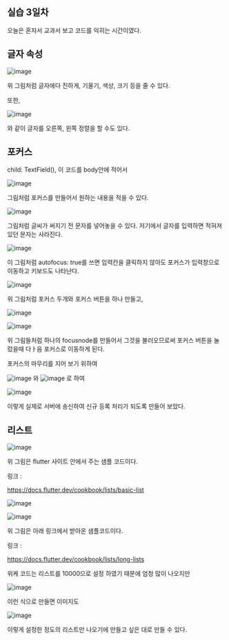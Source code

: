 ## 실습 3일차
 오늘은 혼자서 교과서 보고 코드를 익히는 시간이였다.


## 글자 속성

![image](https://github.com/user-attachments/assets/897c6d66-9a18-48e4-8e36-307acf5676f0)

위 그림처럼 글자에다 진하게, 기울기, 색상, 크기 등을 줄 수 있다.

또한, 

![image](https://github.com/user-attachments/assets/447c754b-2be6-4e4e-b57f-36454086b6b2)

와 같이 글자를 오른쪽, 왼쪽 정렬을 할 수도 있다.

## 포커스

child: TextField(), 이 코드를 body안에 적어서 

![image](https://github.com/user-attachments/assets/e19292c1-6bbf-47ee-9eb0-3e83b3f6d366)

그림처럼 포커스를 만들어서 원하는 내용을 적을 수 있다.

![image](https://github.com/user-attachments/assets/ae39e0db-1bfb-4e80-9988-f4ba1f591f2e)

그림처럼 글씨가 써지기 전 문자를 넣어놓을 수 있다. 저기에서 글자를 입력하면 적혀져 있던 문자는 사라진다.

![image](https://github.com/user-attachments/assets/6a0e3ffd-af7b-4aea-88b1-3c6156a1c67c)

이 그림처럼  autofocus: true를 쓰면 입력칸을 클릭하지 않아도 포커스가 입력창으로 이동하고 키보드도 나타난다.

![image](https://github.com/user-attachments/assets/46e259cb-89d4-43d4-bf87-ef4edf1fc290)

위 그림처럼 포커스 두개와 포커스 버튼을 하나 만들고, 

![image](https://github.com/user-attachments/assets/db3dc727-3f28-4a4d-8f43-bad35690122f)

![image](https://github.com/user-attachments/assets/8720c951-4b15-4667-9efb-cdd92cec408d)

위 그림들처럼 하나의 focusnode를 만들어서 그것을 불러오므로써 포커스 버튼을 눌렀을때 다ㅏ음 포커스로 이동하게 된다.

포커스의 마무리를 지어 보기 위하여 

![image](https://github.com/user-attachments/assets/94a0dfef-5009-403d-9637-18185c6037f9)
와 
![image](https://github.com/user-attachments/assets/52691c9f-1368-4f60-b248-ddf6eed0d90e)
로 하여 

![image](https://github.com/user-attachments/assets/43dbe2e0-b901-48ac-8ba9-a7646a481308)

이렇게 실제로 서버에 송신하여 신규 등록 처리가 되도록 만들어 보았다.

## 리스트

![image](https://github.com/user-attachments/assets/75cbe256-5ac1-4f08-aa08-7c80a759be61)

위 그림은 flutter 사이트 안에서 주는 샘플 코드이다. 

  링크 : 
  
  https://docs.flutter.dev/cookbook/lists/basic-list

![image](https://github.com/user-attachments/assets/bde130a2-ed5a-4bcd-95d7-9654b535cc36)

![image](https://github.com/user-attachments/assets/77038744-e7ab-4ad0-ae72-abdef965f5ff)

위 그림은 아래 링크에서 받아온 샘플코드이다.

 링크 :
 
  https://docs.flutter.dev/cookbook/lists/long-lists

위케 코드는 리스트를 10000으로 설정 하였기 때문에 엄청 많이 나오지만 

![image](https://github.com/user-attachments/assets/23078a4e-98cb-4594-b701-b1d9218784f3)

이런 식으로 만들면 이미지도 

![image](https://github.com/user-attachments/assets/fec3c5c2-0a74-40be-8b5a-f00a978f8979)

이렇게 설정한 정도의 리스트만 나오기에 만들고 싶은 대로 만들 수 있다.

